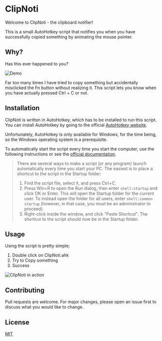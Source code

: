 
# ClipNoti
Welcome to ClipNoti - the clipboard notifier!

This is a small AutoHotkey script that notifies you when you have successfully copied something by animating the mouse pointer.

## Why?
Has this ever happened to you?

![Demo](https://media.giphy.com/media/SfWtDSmPLy62ZmXOpw/source.gif?cid=790b7611773a43bdddf1d9daf28b80ebfbafd0379157a82f&rid=source.gif&ct=g)

Far too many times I have tried to copy something but accidentally misclicked the Fn button without realizing it. This script lets you know when you have actually pressed Ctrl + C or not.

## Installation
ClipNoti is written in AutoHotkey, which has to be installed to run this script. You can install AutoHotkey by going to the official [AutoHotkey website](https://www.autohotkey.com/).

Unfortunately, AutoHotkey is only available for Windows, for the time being, so the Windows operating system is a prerequisite.

To automatically start the script every time you start the computer, use the following instructions or see the [official documentation](https://www.autohotkey.com/docs/FAQ.htm#Startup).
> There are several ways to make a script (or any program) launch automatically every time you start your PC. The easiest is to place a shortcut to the script in the Startup folder:
>1. Find the script file, select it, and press Ctrl+C.
>2. Press Win+R to open the Run dialog, then enter `shell:startup` and click OK or Enter. This will open the Startup folder for the current user. To instead open the folder for all users, enter `shell:common startup` (however, in that case, you must be an administrator to proceed).
>3. Right-click inside the window, and click "Paste Shortcut". The shortcut to the script should now be in the Startup folder.

## Usage
Using the script is pretty simple;
 1. Double click on ClipNoti.ahk
 2. Try to Copy something
 3. Success

![ClipNoti in action](https://i.imgur.com/rEoDsnL.gif)

## Contributing
Pull requests are welcome. For major changes, please open an issue first to discuss what you would like to change.

## License
[MIT](https://choosealicense.com/licenses/mit/)